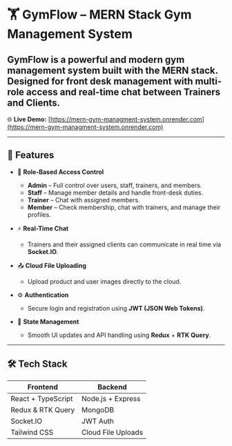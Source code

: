 # 🏋️ GymFlow – MERN Stack Gym Management System

## GymFlow is a powerful and modern gym management system built with the **MERN stack**. Designed for front desk management with multi-role access and real-time chat between Trainers and Clients.

🌐 **Live Demo:** [https://mern-gym-managment-system.onrender.com](https://mern-gym-managment-system.onrender.com)

---

## 🚀 Features

- 🔐 **Role-Based Access Control**
  - **Admin** – Full control over users, staff, trainers, and members.
  - **Staff** – Manage member details and handle front-desk duties.
  - **Trainer** – Chat with assigned members.
  - **Member** – Check membership, chat with trainers, and manage their profiles.

- ⚡ **Real-Time Chat**
  - Trainers and their assigned clients can communicate in real time via **Socket.IO**.

- 📤 **Cloud File Uploading**
  - Upload product and user images directly to the cloud.

- ⚙️ **Authentication**
  - Secure login and registration using **JWT (JSON Web Tokens)**.

- 🔁 **State Management**
  - Smooth UI updates and API handling using **Redux** + **RTK Query**.

---

## 🛠️ Tech Stack

| Frontend           | Backend            |
| ------------------ | ------------------ |
| React + TypeScript | Node.js + Express  |
| Redux & RTK Query  | MongoDB            |
| Socket.IO          | JWT Auth           |
| Tailwind CSS       | Cloud File Uploads |


